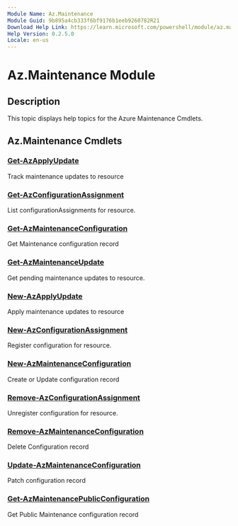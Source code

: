 ```yaml
---
Module Name: Az.Maintenance
Module Guid: 9b895a4cb333f6bf9176b1eeb9260782R21
Download Help Link: https://learn.microsoft.com/powershell/module/az.maintenance
Help Version: 0.2.5.0
Locale: en-us
---
```


# Az.Maintenance Module
## Description
This topic displays help topics for the Azure Maintenance Cmdlets.

## Az.Maintenance Cmdlets
### [Get-AzApplyUpdate](Get-AzApplyUpdate.md)
Track maintenance updates to resource

### [Get-AzConfigurationAssignment](Get-AzConfigurationAssignment.md)
List configurationAssignments for resource.

### [Get-AzMaintenanceConfiguration](Get-AzMaintenanceConfiguration.md)
Get Maintenance configuration record

### [Get-AzMaintenanceUpdate](Get-AzMaintenanceUpdate.md)
Get pending maintenance updates to resource.

### [New-AzApplyUpdate](New-AzApplyUpdate.md)
Apply maintenance updates to resource

### [New-AzConfigurationAssignment](New-AzConfigurationAssignment.md)
Register configuration for resource.

### [New-AzMaintenanceConfiguration](New-AzMaintenanceConfiguration.md)
Create or Update configuration record

### [Remove-AzConfigurationAssignment](Remove-AzConfigurationAssignment.md)
Unregister configuration for resource.

### [Remove-AzMaintenanceConfiguration](Remove-AzMaintenanceConfiguration.md)
Delete Configuration record

### [Update-AzMaintenanceConfiguration](Update-AzMaintenanceConfiguration.md)
Patch configuration record

### [Get-AzMaintenancePublicConfiguration](Get-AzMaintenancePublicConfiguration.md)
Get Public Maintenance configuration record

